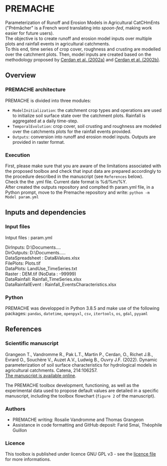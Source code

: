 # PREMACHE
Parameterization of Runoff and Erosion Models in Agricultural CatCHmEnts ("Prémâcher" is a French word translating into _spoon-fed_, making work easier for future users).  
The objective is to create runoff and erosion model inputs over multiple plots and rainfall events in agricultural catchments.  
To this end, time series of crop cover, roughness and crusting are modelled over the catchment plots. Then, model inputs are created based on the methodology proposed by [Cerdan et al. (2002a)](https://www.sciencedirect.com/science/article/pii/S0341816201001667?via%3Dihub) and [Cerdan et al. (2002b)](https://onlinelibrary.wiley.com/doi/10.1002/hyp.1098).

## Overview

### PREMACHE architecture
PREMACHE is divided into three modules:
* ``ModelInitialization``: the catchment crop types and operations are used to initialize soil surface state over the catchment plots. Rainfall is aggregated at a daily time-step.
* ``TemporalEvolution``: crop cover, soil crusting and roughness are modeled over the catchments plots for the rainfall events provided.
* ``Outputs``: conversion into runoff and erosion model inputs. Outputs are provided in raster format.

### Execution
First, please make sure that you are aware of the limitations associated with the proposed toolbox and check that input data are prepared accordingly to the procedure described in the manuscript (see ``References`` below).  
Check the the .yml file. Current date format is %d/%m/%Y.  
After created the outputs repository and complted th param.yml file, in a Python prompt, move to the Premache repository and write:
``python -m Model param.yml``  


## Inputs and dependencies

### Input files
Intput files : param.yml

DirInputs: D:\Documents\.... \
DirOutputs: D:\Documents\..... \
DataSpreadsheet : Data&Values.xlsx \
FilePlots: Plots.tif \
DataPlots: LandUse_TimeSeries.txt \
Raster : DEM.tif (NoData : -99999) \
DataRainfall: Rainfall_TimeSeries.xlsx \
DataRainfallEvent : Rainfall_EventsCharacteristics.xlsx 

### Python
PREMACHE was developped in Python 3.8.5 and make use of the following packages:
``pandas``, ``datetime``, ``openpyxl``, ``csv``, ``itertools``, ``os``, ``gdal``, ``pyyaml``


## References

### Scientific manuscript
Grangeon T., Vandromme R., Pak L.T., Martin P., Cerdan, O., Richet J.B., Evrard O., Souchère V., Auzet A.V., Ludwig B., Ouvry J.F. (2022). Dynamic parameterization of soil surface characteristics for hydrological models in agricultural catchments. Catena, 214:106257.  
[The manuscript is available online](https://www.sciencedirect.com/science/article/pii/S0341816222002430?dgcid=author).

The PREMACHE toolbox development, functioning, as well as the experimental data used to propose default values are detailed in a specific manuscript, including the toolbox flowchart (``figure 2`` of the manuscript).

### Authors
* PREMACHE writing: Rosalie Vandromme and Thomas Grangeon
* Assistance in code formatting and GitHub deposit: Farid Smai, Théophile Guillon

### Licence
This toolbox is published under licence GNU GPL v3 - see the [licence file](licence.md) for more informations.